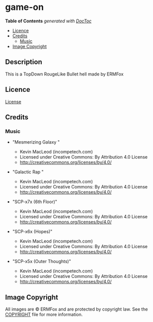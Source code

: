 
# game-on

<!-- START doctoc generated TOC please keep comment here to allow auto update -->
<!-- DON'T EDIT THIS SECTION, INSTEAD RE-RUN doctoc TO UPDATE -->
**Table of Contents**  *generated with [DocToc](https://github.com/thlorenz/doctoc)*

- [Licence](#licence)
- [Credits](#credits)
  - [Music](#music)
- [Image Copyright](#image-copyright)

<!-- END doctoc generated TOC please keep comment here to allow auto update -->

## Description
This is a TopDown RougeLike Bullet hell made by ERMFox

## Licence
[License](./LICENSE)



## Credits

### Music

- "Mesmerizing Galaxy " 
  - Kevin MacLeod (incompetech.com)
  - Licensed under Creative Commons: By Attribution 4.0 License
  - http://creativecommons.org/licenses/by/4.0/

- "Galactic Rap " 
  - Kevin MacLeod (incompetech.com)
  - Licensed under Creative Commons: By Attribution 4.0 License
  - http://creativecommons.org/licenses/by/4.0/

- "SCP-x7x (6th Floor)" 
  - Kevin MacLeod (incompetech.com)
  - Licensed under Creative Commons: By Attribution 4.0 License
  - http://creativecommons.org/licenses/by/4.0/

- "SCP-x6x (Hopes)" 
  - Kevin MacLeod (incompetech.com)
  - Licensed under Creative Commons: By Attribution 4.0 License
  - http://creativecommons.org/licenses/by/4.0/

- "SCP-x5x (Outer Thoughts)" 
  - Kevin MacLeod (incompetech.com)
  - Licensed under Creative Commons: By Attribution 4.0 License
  - http://creativecommons.org/licenses/by/4.0/

## Image Copyright

All images are © ERMFox and are protected by copyright law. See the [COPYRIGHT](COPYRIGHT.txt) file for more information.
